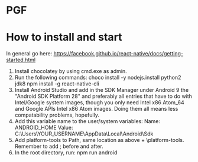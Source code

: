 # PGF

# How to install and start
In general go here: https://facebook.github.io/react-native/docs/getting-started.html

1. Install chocolatey by using cmd.exe as admin.
2. Run the following commands:
  choco install -y nodejs.install python2 jdk8
  npm install -g react-native-cli
3. Install Android Studio and add in the SDK Manager under Android 9 the "Android SDK Platform 28" and preferably all entries that have to do with Intel/Google system images, though you only need Intel x86 Atom_64 and Google APIs Intel x86 Atom images. Doing them all means less compatability problems, hopefully.
4. Add this variable name to the user/system variables:
  Name: ANDROID_HOME
  Value: C:\Users\YOUR_USERNAME\AppData\Local\Android\Sdk
5. Add platform-tools to Path, same location as above + \platform-tools. Remember to add ; before and after.
6. In the root directory, run:
  npm run android
